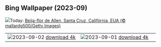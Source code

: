 ## Bing Wallpaper (2023-09)
![](https://www.bing.com/th?id=OHR.TinyHummer_PT-BR7642539069_UHD.jpg&w=1000)Today: [Beija-flor de Allen, Santa Cruz, Califórnia, EUA (© mallardg500/Getty Images)](https://www.bing.com/th?id=OHR.TinyHummer_PT-BR7642539069_UHD.jpg)

|      |      |      |
| :----: | :----: | :----: |
|![](https://www.bing.com/th?id=OHR.TurkeyTailMush_PT-BR7169836000_UHD.jpg&pid=hp&w=384&h=216&rs=1&c=4)2023-09-02 [download 4k](https://www.bing.com/th?id=OHR.TurkeyTailMush_PT-BR7169836000_UHD.jpg)|![](https://www.bing.com/th?id=OHR.IronwoodCactus_PT-BR6649967427_UHD.jpg&pid=hp&w=384&h=216&rs=1&c=4)2023-09-01 [download 4k](https://www.bing.com/th?id=OHR.IronwoodCactus_PT-BR6649967427_UHD.jpg)|